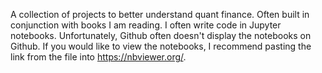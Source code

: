 A collection of projects to better understand quant finance. Often built in conjunction with books I am reading. I often write code in Jupyter notebooks. Unfortunately, Github often doesn't display the notebooks on Github. If you would like to view the notebooks, I recommend pasting the link from the file into https://nbviewer.org/. 
